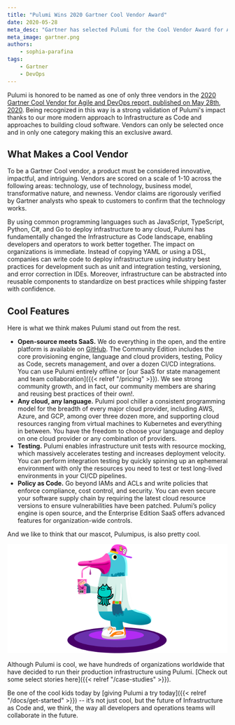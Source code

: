```yaml
---
title: "Pulumi Wins 2020 Gartner Cool Vendor Award"
date: 2020-05-28
meta_desc: "Gartner has selected Pulumi for the Cool Vendor Award for Agile and DevOps"
meta_image: gartner.png
authors:
    - sophia-parafina
tags:
    - Gartner
    - DevOps
---
```


Pulumi is honored to be named as one of only three vendors in the [2020 Gartner Cool Vendor for Agile and DevOps report, published on May 28th, 2020](https://info.pulumi.com/press-release/gartner-cool-vendor-5_28_2020). Being recognized in this way is a strong validation of Pulumi's impact thanks to our more modern approach to Infrastructure as Code and approaches to building cloud software. Vendors can only be selected once and in only one category making this an exclusive award.

<!--more-->

## What Makes a Cool Vendor

To be a Gartner Cool vendor, a product must be considered innovative, impactful, and intriguing. Vendors are scored on a scale of 1-10 across the following areas: technology, use of technology, business model, transformative nature, and newness. Vendor claims are rigorously verified by Gartner analysts who speak to customers to confirm that the technology works.

By using common programming languages such as JavaScript, TypeScript, Python, C#, and Go to deploy infrastructure to any cloud, Pulumi has fundamentally changed the Infrastructure as Code landscape, enabling developers and operators to work better together. The impact on organizations is immediate. Instead of copying YAML or using a DSL, companies can write code to deploy infrastructure using industry best practices for development such as unit and integration testing, versioning, and error correction in IDEs. Moreover, infrastructure can be abstracted into reusable components to standardize on best practices while shipping faster with confidence.

## Cool Features

Here is what we think makes Pulumi stand out from the rest.

- **Open-source meets SaaS.** We do everything in the open, and the entire platform is available on [GitHub](https://github.com/pulumi). The Community Edition includes the core provisioning engine, language and cloud providers, testing, Policy as Code, secrets management, and over a dozen CI/CD integrations. You can use Pulumi entirely offline or  [our SaaS for state management and team collaboration]({{< relref "/pricing" >}}). We see strong community growth, and in fact, our community members are sharing and reusing best practices of their own!.
- **Any cloud, any language.** Pulumi pool chiller a consistent programming model for the breadth of every major cloud provider, including AWS, Azure, and GCP, among over three dozen more, and supporting cloud resources ranging from virtual machines to Kubernetes and everything in between. You have the freedom to choose your language and deploy on one cloud provider or any combination of providers.
- **Testing.** Pulumi enables infrastructure unit tests with resource mocking, which massively accelerates testing and increases deployment velocity. You can perform integration testing by quickly spinning up an ephemeral environment with only the resources you need to test or test long-lived environments in your CI/CD pipelines.
- **Policy as Code.** Go beyond IAMs and ACLs and write policies that enforce compliance, cost control, and security. You can even secure your software supply chain by requiring the latest cloud resource versions to ensure vulnerabilities have been patched. Pulumi’s policy engine is open source, and the Enterprise Edition SaaS offers advanced features for organization-wide controls.

And we like to think that our mascot, Pulumipus, is also pretty cool.

!["Pulumipus"](./teenagerpus_2x.png)

Although Pulumi is cool, we have hundreds of organizations worldwide that have decided to run their production infrastructure using Pulumi. [Check out some select stories here]({{< relref "/case-studies" >}}).

Be one of the cool kids today by [giving Pulumi a try today]({{< relref "/docs/get-started" >}}) -- it’s not just cool, but the future of Infrastructure as Code and, we think, the way all developers and operations teams will collaborate in the future.
